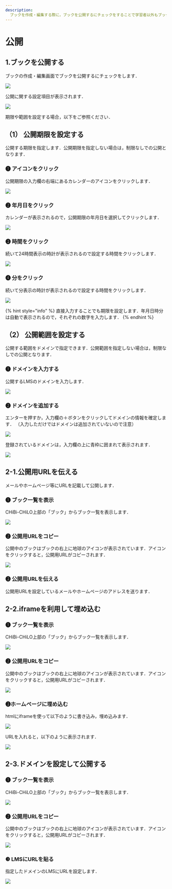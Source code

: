 ```yaml
---
description: 
  ブックを作成・編集する際に，ブックを公開するにチェックをすることで学習者以外もブックを視聴できるようになります．
---
```


# 公開

## 1.ブックを公開する

ブックの作成・編集画面でブックを公開するにチェックをします．

![](<../../.gitbook/assets/image (455).png>)

公開に関する設定項目が表示されます．

![](<../../.gitbook/assets/image (456).png>)

期限や範囲を設定する場合，以下をご参照ください．
## （1） 公開期限を設定する
公開する期限を指定します．公開期限を指定しない場合は，制限なしでの公開となります．

### ❶ アイコンをクリック
公開期限の入力欄の右端にあるカレンダーのアイコンをクリックします．

![](<../../.gitbook/assets/image (457).png>)
### ❷ 年月日をクリック
カレンダーが表示されるので，公開期限の年月日を選択してクリックします．

![](<../../.gitbook/assets/image (458).png>)
### ❸ 時間をクリック
続いて24時間表示の時計が表示されるので設定する時間をクリックします．

![](<../../.gitbook/assets/image (459).png>)
### ❹ 分をクリック
続いて分表示の時計が表示されるので設定する時間をクリックします．

![](<../../.gitbook/assets/image (460).png>)

{% hint style="info" %}
直接入力することでも期限を設定します．年月日時分は自動で表示されるので，それぞれの数字を入力します．
{% endhint %}

## （2） 公開範囲を設定する
公開する範囲をドメインで指定できます．公開範囲を指定しない場合は，制限なしでの公開となります．

### ❶ ドメインを入力する
公開するLMSのドメインを入力します．

![](<../../.gitbook/assets/image (461).png>)

### ❷ ドメインを追加する
エンターを押すか，入力欄の＋ボタンをクリックしてドメインの情報を確定します．
（入力しただけではドメインは追加されていないので注意）

![](<../../.gitbook/assets/image (462).png>)

登録されているドメインは，入力欄の上に青枠に囲まれて表示されます．

![](<../../.gitbook/assets/image (463).png>)

## 2-1.公開用URLを伝える
メールやホームページ等にURLを記載して公開します．

### ❶ ブック一覧を表示
CHiBi-CHiLO上部の「ブック」からブック一覧を表示します．

![](<../../.gitbook/assets/image (464).png>)
### ❷ 公開用URLをコピー
公開中のブックはブックの右上に地球のアイコンが表示されています．アイコンをクリックすると，公開用URLがコピーされます．

![](<../../.gitbook/assets/image (465).png>)

### ❸ 公開用URLを伝える
公開用URLを設定しているメールやホームページのアドレスを送ります．

## 2-2.iframeを利用して埋め込む

### ❶ ブック一覧を表示
CHiBi-CHiLO上部の「ブック」からブック一覧を表示します．

![](<../../.gitbook/assets/image (464).png>)
### ❷ 公開用URLをコピー
公開中のブックはブックの右上に地球のアイコンが表示されています．アイコンをクリックすると，公開用URLがコピーされます．

![](<../../.gitbook/assets/image (465).png>)

### ❸ホームページに埋め込む
htmlにiframeを使って以下のように書き込み，埋め込みます．

![](<../../.gitbook/assets/image (473).png>)

URLを入れると，以下のように表示されます．

![](<../../.gitbook/assets/image (475).png>)


## 2-3.ドメインを設定して公開する
### ❶ ブック一覧を表示
CHiBi-CHiLO上部の「ブック」からブック一覧を表示します．

![](<../../.gitbook/assets/image (464).png>)
### ❷ 公開用URLをコピー
公開中のブックはブックの右上に地球のアイコンが表示されています．アイコンをクリックすると，公開用URLがコピーされます．

![](<../../.gitbook/assets/image (465).png>)

### ❸ LMSにURLを貼る
指定したドメインのLMSにURLを設定します．

![](<../../.gitbook/assets/image (469).png>)
